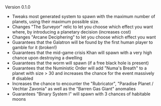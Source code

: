 Version 0.1.0
* Tweaks most generated system to spawn with the maximum number of planets, using their maximum possible size.
* Changes "The Surveyor" relic to let you choose which effect you want where, by introducing a planetary decision (increases cost)
* Changes "Arcane Deciphering" to let you choose which effect you want
* Guarantees that the Galatron will be found by the first human player to gamble for it (broken!)
* Guarantees that the mid-game crisis Khan will spawn with a very high chance upon destroying a dwelling
* Guarantees that the worm will spawn (if a free black hole is present)
* Guarantees that the Nuministic Order will add "Numa's Breath" to a planet with size > 30 and increases the chance for the event massively # disabled
* Increases the chance to encounter the "Rubricator", "Paradise Planet / Vechtar Zavonia" as well as the "Barren Gas Giant" anomalies
* Guarantees "Binary System I" will spawn with 3 chances of habitable moons